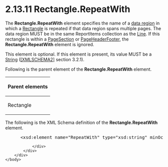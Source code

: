 <html dir="LTR" xmlns:mshelp="http://msdn.microsoft.com/mshelp" xmlns:ddue="http://ddue.schemas.microsoft.com/authoring/2003/5" xmlns:xlink="http://www.w3.org/1999/xlink" xmlns:tool="http://www.microsoft.com/tooltip">
    <head>
        <meta http-equiv="Content-Type" content="text/html; CHARSET=utf-8"></meta>
        <meta name="save" content="history"></meta>
        <title>2.13.11 Rectangle.RepeatWith</title>
        <xml>
            <mshelp:toctitle title="2.13.11 Rectangle.RepeatWith"></mshelp:toctitle>
            <mshelp:rltitle title="[MS-RDL]: Rectangle.RepeatWith"></mshelp:rltitle>
            <mshelp:keyword index="A" term="0c154c77-8989-427d-bf67-11191f8fc435"></mshelp:keyword>
            <mshelp:attr name="DCSext.ContentType" value="open specification"></mshelp:attr>
            <mshelp:attr name="AssetID" value="0c154c77-8989-427d-bf67-11191f8fc435"></mshelp:attr>
            <mshelp:attr name="TopicType" value="kbRef"></mshelp:attr>
            <mshelp:attr name="DCSext.Title" value="[MS-RDL]: Rectangle.RepeatWith" />
        </xml>
    </head>
    <body>
        <div id="header">
            <h1 class="heading">2.13.11 Rectangle.RepeatWith</h1>
        </div>
        <div id="mainSection">
            <div id="mainBody">
                <div id="allHistory" class="saveHistory"></div>
                <div id="sectionSection0" class="section" name="collapseableSection">
                    

<p>The <b>Rectangle.RepeatWith</b> element specifies the name
of a <a href="b2482b3f-74ab-4ca8-a9e5-c07955011743.htm#gt_6abb146e-d02e-45aa-a034-b25b23b0dd48">data region</a> in
which a <a href="e36a41ea-aeaf-45cc-969e-8ab1e380882c.htm">Rectangle</a> is
repeated if that data region spans multiple pages. The data region MUST be in
the same ReportItems collection as the <a href="58c7b460-38b6-4039-afae-82c27404e241.htm">Line</a>. If this rectangle is
within a <a href="afff0921-7d95-4216-8f28-635c67d539d8.htm">PageSection</a> or
<a href="ddc35223-1cb6-4136-823b-e72a3d12e1f9.htm">PageHeaderFooter</a>, the <b>Rectangle.RepeatWith</b>
element is ignored. </p>

<p>This element is optional. If this element is present, its
value MUST be a <a href="1ed81ef3-a683-45e3-aaad-bd2bbe71bc3d.htm">String</a>
(<a href="https://go.microsoft.com/fwlink/?LinkId=90610">[XMLSCHEMA2]</a>
section 3.2.1).</p>

<p>Following is the parent element of the <b>Rectangle.RepeatWith</b>
element. </p>

<table>
 <thead>
  <tr>
   <th>
   <p>Parent elements</p>
   </th>
  </tr>
 </thead>
 <tr>
  <td>
  <p>Rectangle</p>
  </td>
 </tr>
</table>

<p>The following is the XML Schema definition of the <b>Rectangle.RepeatWith</b>
element.</p>

<dl>
<dd>
<div><pre> &lt;xsd:element name=&quot;RepeatWith&quot; type=&quot;xsd:string&quot; minOccurs=&quot;0&quot; /&gt;
</pre></div>
</dd></dl>


                </div>
            </div>
        </div>
    </body>
</html>